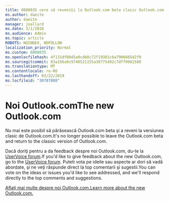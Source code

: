```yaml
---
title: 8000035 cere să reveniți la Outlook.com beta clasic Outlook.com
ms.author: daeite
author: daeite
manager: joallard
ms.date: 3/1/2018
ms.audience: Admin
ms.topic: article
ROBOTS: NOINDEX, NOFOLLOW
localization_priority: Normal
ms.custom: 8000035
ms.openlocfilehash: 4f131df08d5a9cdb8c72f19381c6a7906665d2f0
ms.sourcegitcommit: 03a156a9c9740521155a30775492c7dff0982588
ms.translationtype: MT
ms.contentlocale: ro-RO
ms.lasthandoff: 03/22/2019
ms.locfileid: "30787888"
---
```

# <a name="the-new-outlookcom"></a><span data-ttu-id="97d52-102">Noi Outlook.com</span><span class="sxs-lookup"><span data-stu-id="97d52-102">The new Outlook.com</span></span>

<span data-ttu-id="97d52-103">Nu mai este posibil să părăsească Outlook.com beta şi a reveni la versiunea clasic de Outlook.com.</span><span class="sxs-lookup"><span data-stu-id="97d52-103">It's no longer possible to leave the Outlook.com beta and return to the classic version of Outlook.com.</span></span>

<span data-ttu-id="97d52-104">Dacă doriţi pentru a da feedback despre noi Outlook.com, du-te la [UserVoice forum](https://go.microsoft.com/fwlink/p/?linkid=851599).</span><span class="sxs-lookup"><span data-stu-id="97d52-104">If you'd like to give feedback about the new Outlook.com, go to the [UserVoice forum](https://go.microsoft.com/fwlink/p/?linkid=851599).</span></span> <span data-ttu-id="97d52-105">Puteti vota pe ideile sau aspecte ar dori să vadă abordate, şi ne veţi răspunde direct la top comentarii şi sugestii.</span><span class="sxs-lookup"><span data-stu-id="97d52-105">You can vote on the ideas or issues you'd like to see addressed, and we'll respond directly to the top comments and suggestions.</span></span>

[<span data-ttu-id="97d52-106">Aflaţi mai multe despre noi Outlook.com.</span><span class="sxs-lookup"><span data-stu-id="97d52-106">Learn more about the new Outlook.com.</span></span>](https://go.microsoft.com/fwlink/p/?linkid=874356)